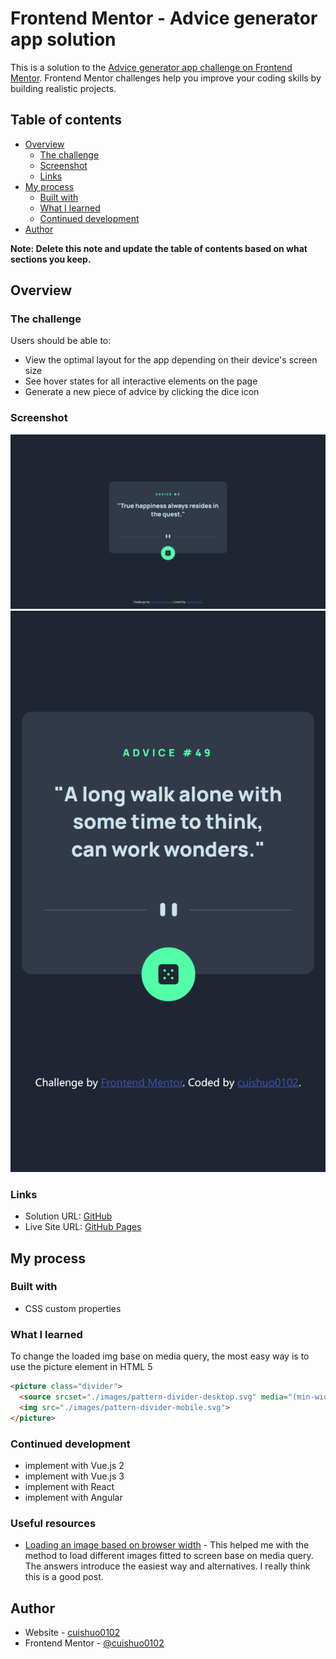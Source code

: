 # Frontend Mentor - Advice generator app solution

This is a solution to the [Advice generator app challenge on Frontend Mentor](https://www.frontendmentor.io/challenges/advice-generator-app-QdUG-13db). Frontend Mentor challenges help you improve your coding skills by building realistic projects.

## Table of contents

- [Overview](#overview)
  - [The challenge](#the-challenge)
  - [Screenshot](#screenshot)
  - [Links](#links)
- [My process](#my-process)
  - [Built with](#built-with)
  - [What I learned](#what-i-learned)
  - [Continued development](#continued-development)
- [Author](#author)

**Note: Delete this note and update the table of contents based on what sections you keep.**

## Overview

### The challenge

Users should be able to:

- View the optimal layout for the app depending on their device's screen size
- See hover states for all interactive elements on the page
- Generate a new piece of advice by clicking the dice icon

### Screenshot

![Laptop](./screenshot-laptop.png)
![Mobile](./screenshot-mobile.png)
### Links

- Solution URL: [GitHub](https://github.com/cuishuo0102/advice-generator-app)
- Live Site URL: [GitHub Pages](https://cuishuo0102.github.io/advice-generator-app)

## My process

### Built with

- CSS custom properties

### What I learned

To change the loaded img base on media query, the most easy way is to use the picture element in HTML 5
```html
<picture class="divider">
  <source srcset="./images/pattern-divider-desktop.svg" media="(min-width: 1024px)">
  <img src="./images/pattern-divider-mobile.svg">
</picture>
```

### Continued development
- implement with Vue.js 2
- implement with Vue.js 3
- implement with React
- implement with Angular

### Useful resources

- [Loading an image based on browser width](https://stackoverflow.com/questions/45274451) - This helped me with the method to load different images fitted to screen base on media query. The answers introduce the easiest way and alternatives. I really think this is a good post.

## Author

- Website - [cuishuo0102](https://github.com/cuishuo0102)
- Frontend Mentor - [@cuishuo0102](https://www.frontendmentor.io/profile/cuishuo0102)
